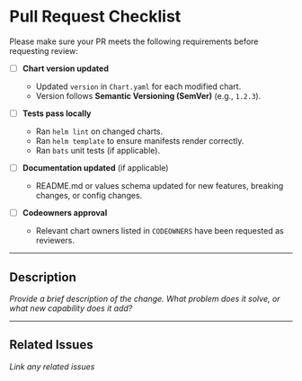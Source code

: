 # Pull Request Checklist

Please make sure your PR meets the following requirements before requesting review:

- [ ] **Chart version updated**  
  - Updated `version` in `Chart.yaml` for each modified chart.  
  - Version follows **Semantic Versioning (SemVer)** (e.g., `1.2.3`).  

- [ ] **Tests pass locally**  
  - Ran `helm lint` on changed charts.  
  - Ran `helm template` to ensure manifests render correctly.  
  - Ran `bats` unit tests (if applicable).  

- [ ] **Documentation updated** (if applicable)  
  - README.md or values schema updated for new features, breaking changes, or config changes.  

- [ ] **Codeowners approval**  
  - Relevant chart owners listed in `CODEOWNERS` have been requested as reviewers.  

---

## Description

_Provide a brief description of the change. What problem does it solve, or what new capability does it add?_

---

## Related Issues

_Link any related issues_
